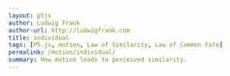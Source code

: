 ```yaml
---  
layout: p5js
author: Ludwig Frank
author-url: http://ludwigfrank.com
title: individual
tags: [P5.js, motion, Law of Similarity, Law of Common Fate]
permalink: /motion/individual/
summary: How motion leads to perceived similarity.
---
```

